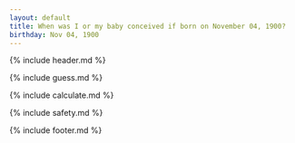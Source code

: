 ```yaml
---
layout: default
title: When was I or my baby conceived if born on November 04, 1900?
birthday: Nov 04, 1900
---
```


{% include header.md %}

{% include guess.md %}

{% include calculate.md %}

{% include safety.md %}

{% include footer.md %}




